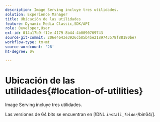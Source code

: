 ```yaml
---
description: Image Serving incluye tres utilidades.
solution: Experience Manager
title: Ubicación de las utilidades
feature: Dynamic Media Classic,SDK/API
role: Developer,User
exl-id: 014a17b9-f12e-4179-8b44-4b0090769743
source-git-commit: 206e4643e3926cb85b4be2189743578f88180be7
workflow-type: tm+mt
source-wordcount: '28'
ht-degree: 0%

---
```


# Ubicación de las utilidades{#location-of-utilities}

Image Serving incluye tres utilidades.

Las versiones de 64 bits se encuentran en [!DNL *`install_folder`*/bin64/].
